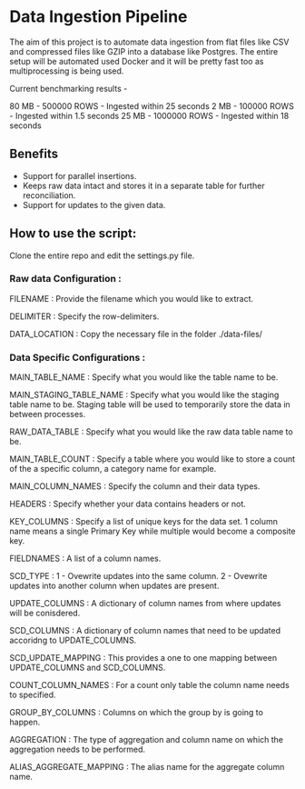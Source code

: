 # Data Ingestion Pipeline

The aim of this project is to automate data ingestion from flat files like CSV and compressed files like GZIP into a database like Postgres. The entire setup will be automated used Docker and it will be pretty fast too as multiprocessing is being used.

Current benchmarking results - 

80 MB - 500000 ROWS - Ingested within 25 seconds
2  MB - 100000 ROWS - Ingested within 1.5 seconds
25 MB - 1000000 ROWS - Ingested within 18 seconds

## Benefits 

- Support for parallel insertions.
- Keeps raw data intact and stores it in a separate table for further reconciliation.
- Support for updates to the given data.

## How to use the script:

Clone the entire repo and edit the settings.py file.

   ### Raw data Configuration :

   FILENAME : Provide the filename which you would like to extract.

   DELIMITER : Specify the row-delimiters.

   DATA_LOCATION : Copy the necessary file in the folder ./data-files/

   ### Data Specific Configurations :

   MAIN_TABLE_NAME : Specify what you would like the table name to be.

   MAIN_STAGING_TABLE_NAME : Specify what you would like the staging table name to be. Staging table will be used to temporarily store the data in between processes.

   RAW_DATA_TABLE : Specify what you would like the raw data table name to be.

   MAIN_TABLE_COUNT : Specify a table where you would like to store a count of the a specific column, a category name for example.

   MAIN_COLUMN_NAMES : Specify the column and their data types.

   HEADERS : Specify whether your data contains headers or not.

   KEY_COLUMNS : Specify a list of unique keys for the data set. 1 column name means a single Primary Key while multiple would become a composite key.

   FIELDNAMES : A list of a column names.

   SCD_TYPE : 1 - Ovewrite updates into the same column.
              2 - Ovewrite updates into another column when updates are present.
    
   UPDATE_COLUMNS : A dictionary of column names from where updates will be conisdered. 

   SCD_COLUMNS : A dictionary of column names that need to be updated accoridng to UPDATE_COLUMNS.

   SCD_UPDATE_MAPPING : This provides a one to one mapping between UPDATE_COLUMNS and SCD_COLUMNS.

   COUNT_COLUMN_NAMES : For a count only table the column name needs to specified.

   GROUP_BY_COLUMNS : Columns on which the group by is going to happen.

   AGGREGATION : The type of aggregation and column name on which the aggregation needs to be performed.

   ALIAS_AGGREGATE_MAPPING : The alias name for the aggregate column name.


